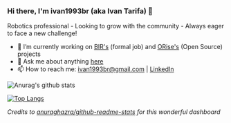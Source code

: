 ### Hi there, I'm ivan1993br (aka Ivan Tarifa) 👋

Robotics professional - Looking to grow with the community - Always eager to face a new challenge!

- 🔭 I’m currently working on [BIR's](https://github.com/Brazilian-Institute-of-Robotics) (formal job) and [ORise's](https://github.com/orise-robotics) (Open Source) projects
- 💬 Ask me about anything [here](https://github.com/mateus-amarante/ivan1993br/issues)
- 📫 How to reach me: ivan1993br@gmail.com | [LinkedIn](https://www.linkedin.com/in/ivan-oliveira-tarifa-716234169/)

![Anurag's github stats](https://github-readme-stats-sigma-sepia.vercel.app/api?count_private=true&username=ivan1993br&hide=stars&theme=tokyonight&show_icons=true)

[![Top Langs](https://github-readme-stats-sigma-sepia.vercel.app/api/top-langs/?username=mateus-amarante&hide=javascript,java,c,matlab&theme=tokyonight&layout=compact&langs_count=8)](https://github.com/anuraghazra/github-readme-stats)

_Credits to [anuraghazra/github-readme-stats](https://github.com/anuraghazra/github-readme-stats) for this wonderful dashboard_


<!--
**ivan1993br/ivan1993br** is a ✨ _special_ ✨ repository because its `README.md` (this file) appears on your GitHub profile.

Here are some ideas to get you started:

- 🔭 I’m currently working on ...
- 🌱 I’m currently learning ...
- 👯 I’m looking to collaborate on ...
- 🤔 I’m looking for help with ...
- 💬 Ask me about ...
- 📫 How to reach me: ...
- 😄 Pronouns: ...
- ⚡ Fun fact: ...
-->
